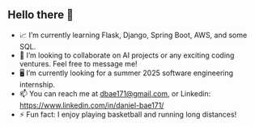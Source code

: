 ## Hello there 👋

- 📈 I’m currently learning Flask, Django, Spring Boot, AWS, and some SQL.
- 🤝 I’m looking to collaborate on AI projects or any exciting coding ventures. Feel free to message me!
- 🖥️ I’m currently looking for a summer 2025 software engineering internship.
- 📫 You can reach me at dbae171@gmail.com, or Linkedin: https://www.linkedin.com/in/daniel-bae171/
- ⚡️ Fun fact: I enjoy playing basketball and running long distances!

